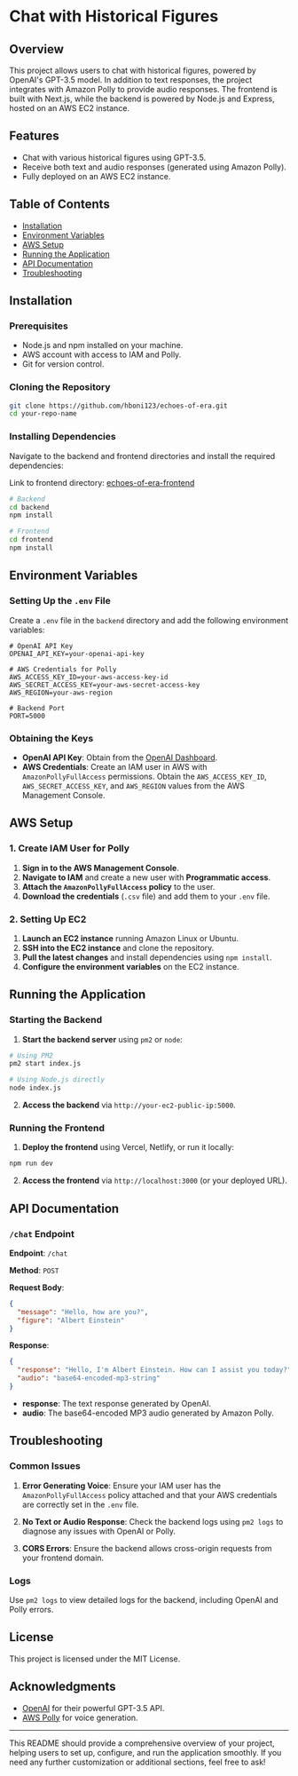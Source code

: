 
# Chat with Historical Figures

## Overview

This project allows users to chat with historical figures, powered by OpenAI's GPT-3.5 model. In addition to text responses, the project integrates with Amazon Polly to provide audio responses. The frontend is built with Next.js, while the backend is powered by Node.js and Express, hosted on an AWS EC2 instance.

## Features

- Chat with various historical figures using GPT-3.5.
- Receive both text and audio responses (generated using Amazon Polly).
- Fully deployed on an AWS EC2 instance.

## Table of Contents

- [Installation](#installation)
- [Environment Variables](#environment-variables)
- [AWS Setup](#aws-setup)
- [Running the Application](#running-the-application)
- [API Documentation](#api-documentation)
- [Troubleshooting](#troubleshooting)

## Installation

### Prerequisites

- Node.js and npm installed on your machine.
- AWS account with access to IAM and Polly.
- Git for version control.

### Cloning the Repository

```bash
git clone https://github.com/hboni123/echoes-of-era.git
cd your-repo-name
```

### Installing Dependencies

Navigate to the backend and frontend directories and install the required dependencies:

Link to frontend directory: [echoes-of-era-frontend](https://github.com/hboni123/echoes-of-era-frontend)

```bash
# Backend
cd backend
npm install

# Frontend
cd frontend
npm install
```

## Environment Variables

### Setting Up the `.env` File

Create a `.env` file in the `backend` directory and add the following environment variables:

```plaintext
# OpenAI API Key
OPENAI_API_KEY=your-openai-api-key

# AWS Credentials for Polly
AWS_ACCESS_KEY_ID=your-aws-access-key-id
AWS_SECRET_ACCESS_KEY=your-aws-secret-access-key
AWS_REGION=your-aws-region

# Backend Port
PORT=5000
```

### Obtaining the Keys

- **OpenAI API Key**: Obtain from the [OpenAI Dashboard](https://platform.openai.com/account/api-keys).
- **AWS Credentials**: Create an IAM user in AWS with `AmazonPollyFullAccess` permissions. Obtain the `AWS_ACCESS_KEY_ID`, `AWS_SECRET_ACCESS_KEY`, and `AWS_REGION` values from the AWS Management Console.

## AWS Setup

### 1. Create IAM User for Polly

1. **Sign in to the AWS Management Console**.
2. **Navigate to IAM** and create a new user with **Programmatic access**.
3. **Attach the `AmazonPollyFullAccess` policy** to the user.
4. **Download the credentials** (`.csv` file) and add them to your `.env` file.

### 2. Setting Up EC2

1. **Launch an EC2 instance** running Amazon Linux or Ubuntu.
2. **SSH into the EC2 instance** and clone the repository.
3. **Pull the latest changes** and install dependencies using `npm install`.
4. **Configure the environment variables** on the EC2 instance.

## Running the Application

### Starting the Backend

1. **Start the backend server** using `pm2` or `node`:

```bash
# Using PM2
pm2 start index.js

# Using Node.js directly
node index.js
```

2. **Access the backend** via `http://your-ec2-public-ip:5000`.

### Running the Frontend

1. **Deploy the frontend** using Vercel, Netlify, or run it locally:

```bash
npm run dev
```

2. **Access the frontend** via `http://localhost:3000` (or your deployed URL).

## API Documentation

### `/chat` Endpoint

**Endpoint**: `/chat`

**Method**: `POST`

**Request Body**:

```json
{
  "message": "Hello, how are you?",
  "figure": "Albert Einstein"
}
```

**Response**:

```json
{
  "response": "Hello, I'm Albert Einstein. How can I assist you today?",
  "audio": "base64-encoded-mp3-string"
}
```

- **response**: The text response generated by OpenAI.
- **audio**: The base64-encoded MP3 audio generated by Amazon Polly.

## Troubleshooting

### Common Issues

1. **Error Generating Voice**: Ensure your IAM user has the `AmazonPollyFullAccess` policy attached and that your AWS credentials are correctly set in the `.env` file.

2. **No Text or Audio Response**: Check the backend logs using `pm2 logs` to diagnose any issues with OpenAI or Polly.

3. **CORS Errors**: Ensure the backend allows cross-origin requests from your frontend domain.

### Logs

Use `pm2 logs` to view detailed logs for the backend, including OpenAI and Polly errors.

## License

This project is licensed under the MIT License.

## Acknowledgments

- [OpenAI](https://openai.com/) for their powerful GPT-3.5 API.
- [AWS Polly](https://aws.amazon.com/polly/) for voice generation.

---

This README should provide a comprehensive overview of your project, helping users to set up, configure, and run the application smoothly. If you need any further customization or additional sections, feel free to ask!
